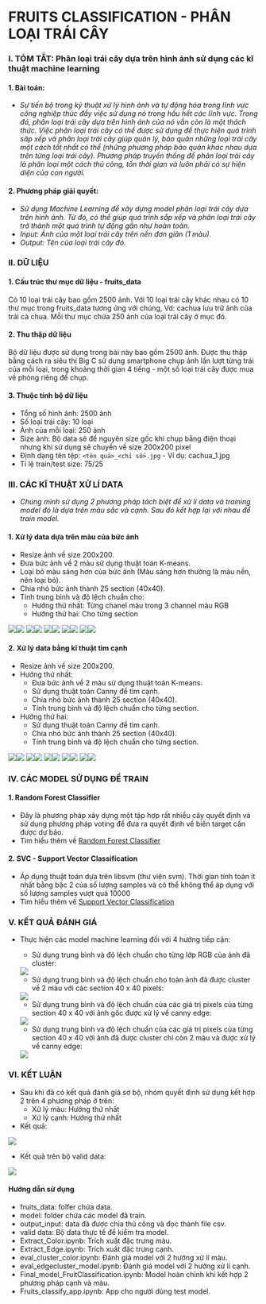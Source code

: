 # FRUITS CLASSIFICATION - PHÂN LOẠI TRÁI CÂY
### I. TÓM TẮT: Phân loại trái cây dựa trên hình ảnh sử dụng các kĩ thuật machine learning
#### 1. Bài toán: 
- *Sự tiến bộ trong kỹ thuật xử lý hình ảnh và tự động hóa trong lĩnh vực công nghiệp thúc đẩy việc sử dụng nó trong hầu hết các lĩnh vực. Trong đó, phân loại trái cây dựa trên hình ảnh của nó vẫn còn là một thách thức. Việc phân loại trái cây có thể được sử dụng để thực hiện quá trình săp xếp và phân loại trái cây giúp quản lý, bảo quản những loại trái cây một cách tốt nhất có thể (những phương pháp bảo quản khác nhau dựa trên từng loại trái cây). Phương pháp truyền thống để phân loại trái cây là phân loại một cách thủ công, tốn thời gian và luôn phải có sự hiện diện của con người.*
#### 2. Phương pháp giải quyết: 
- *Sử dụng Machine Learning để xây dựng model phân loại trái cây dựa trên hình ảnh. Từ đó, có thể giúp quá trình sắp xếp và phân loại trái cây trở thành một quá trình tự động gần như hoàn toàn.*
- *Input: Ảnh của một loại trái cây trên nền đơn giản (1 màu).*
- *Output: Tên của loại trái cây đó.*
### II. DỮ LIỆU
#### 1. Cấu trúc thư mục dữ liệu - fruits_data
Có 10 loại trái cây bao gồm 2500 ảnh. Với 10 loại trái cây khác nhau có 10 thư mục trong fruits_data tương ứng với chúng, Vd: cachua lưu trữ ảnh của trái cà chua. Mỗi thư mục chứa 250 ảnh của loại trái cây ở mục đó.
#### 2. Thu thập dữ liệu
Bộ dữ liệu được sử dụng trong bài này bao gồm 2500 ảnh. Được thu thập bằng cách ra siêu thị Big C sử dụng smartphone chụp ảnh lần lượt từng trái của mỗi loại, trong khoảng thời gian 4 tiếng - một số loại trái cây được mua về phòng riêng để chụp.
#### 3. Thuộc tính bộ dữ liệu
- Tổng số hình ảnh: 2500 ảnh
- Số loại trái cây: 10 loại
- Ảnh của mỗi loại: 250 ảnh
- Size ảnh: Bộ data sẽ để nguyên size gốc khi chụp bằng điện thoại nhưng khi sử dụng sẽ chuyển về size 200x200 pixel
- Định dạng tên tệp: `<tên quả>_<chỉ số>.jpg` - Ví dụ: cachua_1.jpg
- Tỉ lệ train/test size: 75/25
### III. CÁC KĨ THUẬT XỬ LÍ DATA
- *Chúng mình sử dụng 2 phương pháp tách biệt để xử lí data và training model đó là dựa trên màu sắc và cạnh. Sau đó kết hợp lại với nhau để train model.*
#### 1. Xử lý data dựa trên màu của bức ảnh
- Resize ảnh về size 200x200.
- Đưa bức ảnh về 2 màu sử dụng thuật toán K-means.
- Loại bỏ màu sáng hơn của bức ảnh (Màu sáng hơn thường là màu nền, nên loại bỏ).
- Chia nhỏ bức ảnh thành 25 section (40x40).
- Tính trung bình và độ lệch chuẩn cho:
    - Hướng thứ nhất: Từng chanel màu trong 3 channel màu RGB
    - Hướng thứ hai: Cho từng section 

<img src="https://i.imgur.com/iKcdC3k.png"><img src="https://i.imgur.com/UaKw9ZY.png">
<img src="https://i.imgur.com/jPHzXXh.png"><img src="https://i.imgur.com/QXKUhEC.png">
<img src="https://i.imgur.com/UM2I7CV.png"><img src="https://i.imgur.com/GtArom6.png">
<img src="https://i.imgur.com/iEf8cjY.png"><img src="https://i.imgur.com/nHLbRJV.png">
<img src="https://i.imgur.com/sRVs5Mi.png"><img src="https://i.imgur.com/1GQlA2j.png">

#### 2. Xử lý data bằng kĩ thuật tìm cạnh
- Resize ảnh về size 200x200.
- Hướng thứ nhất: 
  - Đưa bức ảnh về 2 màu sử dụng thuật toán K-means.
  - Sử dụng thuật toán Canny để tìm cạnh.
  - Chia nhỏ bức ảnh thành 25 section (40x40).
  - Tính trung bình và độ lệch chuẩn cho từng section.
- Hướng thứ hai:
  - Sử dụng thuật toán Canny để tìm cạnh.
  - Chia nhỏ bức ảnh thành 25 section (40x40).
  - Tính trung bình và độ lệch chuẩn cho từng section.
 
<img src="https://i.imgur.com/xwPDg30.png"><img src="https://i.imgur.com/n2nfmmd.png">
<img src="https://i.imgur.com/EpTKWqe.png"><img src="https://i.imgur.com/B2Dg2Tm.png">
<img src="https://i.imgur.com/XQMM0Qr.png"><img src="https://i.imgur.com/KooV5nv.png">
<img src="https://i.imgur.com/ghea90W.png"><img src="https://i.imgur.com/li8OxGy.png">
<img src="https://i.imgur.com/usETDBE.png"><img src="https://i.imgur.com/HD0iNku.png">

### IV. CÁC MODEL SỬ DỤNG ĐỂ TRAIN 
#### 1. Random Forest Classifier
- Đây là phương pháp xây dựng một tập hợp rất nhiều cây quyết định và sử dụng phương pháp voting để đưa ra quyết định về biến target cần được dự báo. 
- Tìm hiểu thêm về [Random Forest Classifier](https://scikit-learn.org/stable/modules/generated/sklearn.ensemble.RandomForestClassifier.html?highlight=random%20forest#sklearn.ensemble.RandomForestClassifier)
#### 2. SVC - Support Vector Classification
- Áp dụng thuật toán dựa trên libsvm (thư viện svm). Thời gian tính toán ít nhất bằng bậc 2 của số lượng samples và có thể không thể áp dụng với số lượng samples vượt quá 10000
- Tìm hiểu thêm về [Support Vector Classification](https://scikit-learn.org/stable/modules/generated/sklearn.svm.SVC.html?highlight=svc#sklearn.svm.SVC)
### V. KẾT QUẢ ĐÁNH GIÁ
- Thực hiện các model machine learning đối với 4 hướng tiếp cận:
  - Sử dụng trung bình và độ lệch chuẩn cho từng lớp RGB của ảnh đã cluster: 
  
  <img src="https://i.imgur.com/PMEp04P.png">
  
  - Sử dụng trung bình và độ lệch chuẩn cho toàn ảnh đã được cluster về 2 màu với các section 40 x 40 pixels:
  
  <img src="https://i.imgur.com/vWKmf4j.png">
  
  - Sử dụng trung bình và độ lệch chuẩn của các giá trị pixels của từng section 40 x 40 với ảnh gốc được xử lý về canny edge:
  
  <img src="https://i.imgur.com/qKdPBTp.png">
  
  - Sử dụng trung bình và độ lệch chuẩn của các giá trị pixels của từng section 40 x 40 với ảnh đã được cluster chỉ còn 2 màu và được xử lý về canny edge:
  
  <img src="https://i.imgur.com/nyK4ES2.png">
  
### VI. KẾT LUẬN
- Sau khi đã có kết quả đánh giá sơ bộ, nhóm quyết định sử dụng kết hợp 2 trên 4 phương pháp ở trên:
    - Xử lý màu: Hướng thứ nhất
    - Xứ lý cạnh: Hướng thứ nhất 
- Kết quả:

<img src="https://i.imgur.com/mPrzEtp.png">

- Kết quả trên bộ valid data:

<img src="https://i.imgur.com/FOQ05xg.png">

#### Hướng dẫn sử dụng
- fruits_data: folfer chứa data.
- model: folder chứa các model đã train.
- output_input: data đã được chia thủ công và đọc thành file csv.
- valid data: Bộ data thực tế để kiểm tra model.
- Extract_Color.ipynb: Trích xuất đặc trưng màu.
- Extract_Edge.ipynb: Trích xuất đặc trưng cạnh.
- eval_cluster_color.ipynb: Đánh giá model với 2 hướng xử lí màu.
- eval_edgecluster_model.ipynb: Đánh giá model với 2 hướng xử lí cạnh.
- Final_model_FruitClassification.ipynb: Model hoàn chỉnh khi kết hợp 2 phương pháp cạnh và màu.
- Fruits_classify_app.ipynb: App cho người dùng test model.




